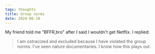```yaml
---
tags: thoughts
title: Group norms
date: 2024-06-10
---
```


My friend told me "BFFR,bro" after I said I wouldn't get Netflix. I replied: 

> I am ostracized and excluded because I have violated the group norms. I've seen nature documentaries. I know how this plays out.
